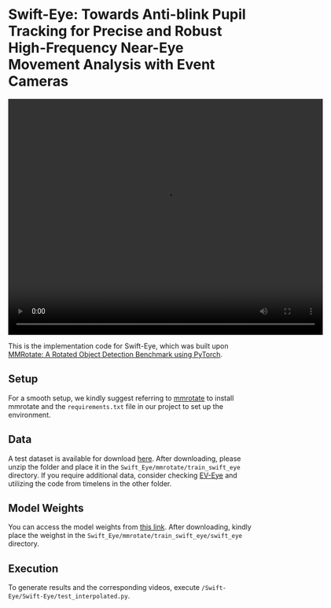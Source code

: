 # Swift-Eye: Towards Anti-blink Pupil Tracking for Precise and Robust High-Frequency Near-Eye Movement Analysis with Event Cameras
<video src="[https://github.com/username/repo/raw/main/path/to/video.mp4](https://github.com/ztysdu/Swift-Eye/blob/main/fast_forward_video.mp4)" width="640" height="480" controls></video>

This is the implementation code for Swift-Eye, which was built upon [MMRotate: A Rotated Object Detection Benchmark using PyTorch](https://arxiv.org/pdf/2204.13317.pdf).

## Setup
For a smooth setup, we kindly suggest referring to [mmrotate](https://github.com/open-mmlab/mmrotate) to install mmrotate and the `requirements.txt` file in our project to set up the environment.

## Data
A test dataset is available for download [here](https://drive.google.com/drive/folders/1YXePrgSWd677JOKhVu9X_PUzqwv4D_49?usp=sharing). After downloading, please unzip the folder and place it in the `Swift_Eye/mmrotate/train_swift_eye` directory. If you require additional data, consider checking [EV-Eye](https://github.com/Ningreka/EV-Eye) and utilizing the code from timelens in the other folder.

## Model Weights
You can access the model weights from [this link](https://drive.google.com/file/d/1MprhEY5HoQKO-ZuFl7q_JyCu5l4oU_Zx/view?usp=sharing). After downloading, kindly place the weighst in the `Swift_Eye/mmrotate/train_swift_eye/swift_eye` directory.

## Execution
To generate results and the corresponding videos, execute `/Swift-Eye/Swift-Eye/test_interpolated.py`.


